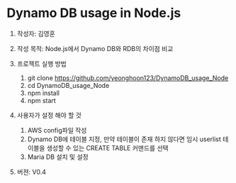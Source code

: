 # Dynamo DB usage in Node.js

1. 작성자: 김영훈

2. 작성 목적: Node.js에서 Dynamo DB와 RDB의 차이점 비교

3. 프로젝트 실행 방법

    1. git clone https://github.com/yeonghoon123/DynamoDB_usage_Node
    2. cd DynamoDB_usage_Node
    3. npm install
    4. npm start

4. 사용자가 설정 해야 할 것

    1. AWS config파일 작성
    2. Dynamo DB에 테이블 지정, 만약 테이블이 존재 하지 않다면 임시 userlist 테이블을 생성할 수 있는 CREATE TABLE 커맨드를 선택
    3. Maria DB 설치 및 설정

5. 버젼: V0.4

